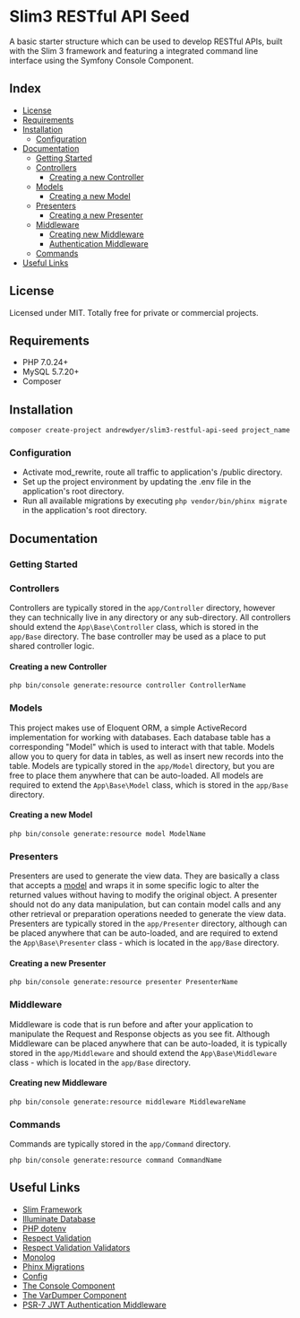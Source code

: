 # Slim3 RESTful API Seed

A basic starter structure which can be used to develop RESTful APIs, built with the Slim 3 framework and featuring a integrated command line interface using the Symfony Console Component.

## Index

* [License](#license)
* [Requirements](#requirements)
* [Installation](#installation)
    * [Configuration](#configuration)
* [Documentation](#documentation)
    * [Getting Started](#getting-started)
    * [Controllers](#controllers)
        * [Creating a new Controller](#creating-a-new-controller)
    * [Models](#models)
        * [Creating a new Model](#creating-a-new-model)
    * [Presenters](#presenters)
        * [Creating a new Presenter](#creating-a-new-presenter)
    * [Middleware](#middleware)
        * [Creating new Middleware](#creating-new-middleware)
        * [Authentication Middleware](#authentication-middleware)
    * [Commands](#commands)
* [Useful Links](#useful-links)

## License

Licensed under MIT. Totally free for private or commercial projects.

## Requirements

* PHP 7.0.24+
* MySQL 5.7.20+
* Composer

## Installation

`composer create-project andrewdyer/slim3-restful-api-seed project_name`

### Configuration
* Activate mod_rewrite, route all traffic to application's /public directory.
* Set up the project environment by updating the .env file in the application's root directory.
* Run all available migrations by executing `php vendor/bin/phinx migrate` in the application's root directory.

## Documentation
### Getting Started

### Controllers

Controllers are typically stored in the `app/Controller` directory, however they can technically live in any directory or any sub-directory. All controllers should extend the `App\Base\Controller` class, which is stored in the `app/Base` directory. The base controller may be used as a place to put shared controller logic.

#### Creating a new Controller

`php bin/console generate:resource controller ControllerName`

### Models

This project makes use of Eloquent ORM, a simple ActiveRecord implementation for working with databases. Each database table has a corresponding "Model" which is used to interact with that table. Models allow you to query for data in tables, as well as insert new records into the table. Models are typically stored in the `app/Model` directory, but you are free to place them anywhere that can be auto-loaded. All models are required to extend the `App\Base\Model` class, which is stored in the `app/Base` directory.

#### Creating a new Model

`php bin/console generate:resource model ModelName`

### Presenters

Presenters are used to generate the view data. They are basically a class that accepts a [model](#models) and wraps it in some specific logic to alter the returned values without having to modify the original object. A presenter should not do any data manipulation, but can contain model calls and any other retrieval or preparation operations needed to generate the view data. Presenters are typically stored in the `app/Presenter` directory, although can be placed anywhere that can be auto-loaded, and are required to extend the `App\Base\Presenter` class - which is located in the `app/Base` directory.

#### Creating a new Presenter

`php bin/console generate:resource presenter PresenterName`

### Middleware

Middleware is code that is run before and after your application to manipulate the Request and Response objects as you see fit. Although Middleware can be placed anywhere that can be auto-loaded, it is typically stored in the `app/Middleware` and should extend the `App\Base\Middleware` class - which is located in the `app/Base` directory.

#### Creating new Middleware

`php bin/console generate:resource middleware MiddlewareName`

### Commands

Commands are typically stored in the `app/Command` directory. 

`php bin/console generate:resource command CommandName`

## Useful Links

* [Slim Framework](https://www.slimframework.com)
* [Illuminate Database](https://github.com/illuminate/database)
* [PHP dotenv](https://github.com/vlucas/phpdotenv)
* [Respect Validation](https://github.com/Respect/Validation)
* [Respect Validation Validators](https://github.com/Respect/Validation/blob/1.1/docs/VALIDATORS.md)
* [Monolog](https://github.com/Seldaek/monolog)
* [Phinx Migrations](https://book.cakephp.org/3.0/en/phinx.html)
* [Config](https://github.com/hassankhan/config)
* [The Console Component](https://symfony.com/doc/current/components/console.html)
* [The VarDumper Component](https://symfony.com/doc/current/components/var_dumper.html)
* [PSR-7 JWT Authentication Middleware](https://github.com/tuupola/slim-jwt-auth)